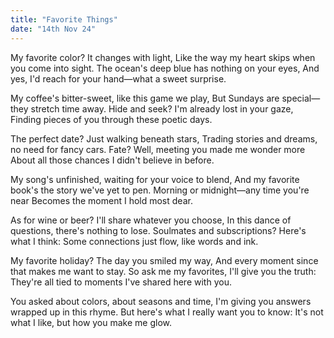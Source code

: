 ```yaml
---
title: "Favorite Things"
date: "14th Nov 24"
---
```


My favorite color? It changes with light,
Like the way my heart skips when you come into sight.
The ocean's deep blue has nothing on your eyes,
And yes, I'd reach for your hand—what a sweet surprise.

My coffee's bitter-sweet, like this game we play,
But Sundays are special—they stretch time away.
Hide and seek? I'm already lost in your gaze,
Finding pieces of you through these poetic days.

The perfect date? Just walking beneath stars,
Trading stories and dreams, no need for fancy cars.
Fate? Well, meeting you made me wonder more
About all those chances I didn't believe in before.

My song's unfinished, waiting for your voice to blend,
And my favorite book's the story we've yet to pen.
Morning or midnight—any time you're near
Becomes the moment I hold most dear.

As for wine or beer? I'll share whatever you choose,
In this dance of questions, there's nothing to lose.
Soulmates and subscriptions? Here's what I think:
Some connections just flow, like words and ink.

My favorite holiday? The day you smiled my way,
And every moment since that makes me want to stay.
So ask me my favorites, I'll give you the truth:
They're all tied to moments I've shared here with you.

You asked about colors, about seasons and time,
I'm giving you answers wrapped up in this rhyme.
But here's what I really want you to know:
It's not what I like, but how you make me glow.